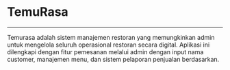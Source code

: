 # TemuRasa
---
Temurasa adalah sistem manajemen restoran yang memungkinkan admin untuk mengelola seluruh operasional restoran secara digital. Aplikasi ini dilengkapi dengan fitur pemesanan melalui admin dengan input nama customer, manajemen menu, dan sistem pelaporan penjualan berdasarkan.

